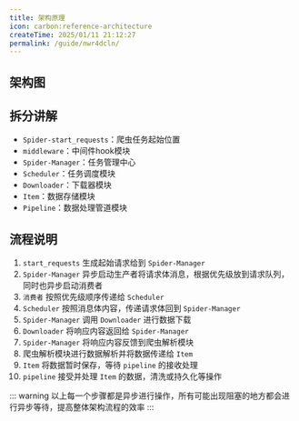 ```yaml
---
title: 架构原理
icon: carbon:reference-architecture
createTime: 2025/01/11 21:12:27
permalink: /guide/nwr4dcln/
---
```


## 架构图

<ImageCard
  image="/framework.png"
  title="HunterX架构图"
  description="通过这个图形，你可以清晰的了解到框架内部的运作机制，以及请求的生命周期。"
  href="/"
  author="yuanshaohang"
/>

## 拆分讲解

- `Spider-start_requests`：爬虫任务起始位置
- `middleware`：中间件hook模块
- `Spider-Manager`：任务管理中心
- `Scheduler`：任务调度模块
- `Downloader`：下载器模块
- `Item`：数据存储模块
- `Pipeline`：数据处理管道模块

## 流程说明

1. `start_requests` 生成起始请求给到 `Spider-Manager`
2. `Spider-Manager` 异步启动生产者将请求体消息，根据优先级放到请求队列，同时也异步启动消费者
3. `消费者` 按照优先级顺序传递给 `Scheduler`
4. `Scheduler` 按照消息体内容，传递请求体回到 `Spider-Manager` 
5. `Spider-Manager` 调用 `Downloader` 进行数据下载
6. `Downloader` 将响应内容返回给 `Spider-Manager`
7. `Spider-Manager` 将响应内容反馈到爬虫解析模块
8. 爬虫解析模块进行数据解析并将数据传递给 `Item`
9. `Item` 将数据暂时保存，等待 `pipeline` 的接收处理
10. `pipeline` 接受并处理 `Item` 的数据，清洗或持久化等操作

::: warning
以上每一个步骤都是异步进行操作，所有可能出现阻塞的地方都会进行异步等待，提高整体架构流程的效率
:::

